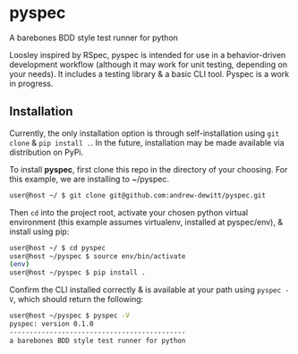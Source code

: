 pyspec
======
A barebones BDD style test runner for python

Loosley inspired by RSpec, pyspec is intended for use in a behavior-driven
development workflow (although it may work for unit testing, depending on
your needs). It includes a testing library & a basic CLI tool.
Pyspec is a work in progress.

Installation
------------

Currently, the only installation option is through self-installation using 
`git clone` & `pip install .`. In the future, installation may be made available
via distribution on PyPi.

To install **pyspec**, first clone this repo in the directory of your choosing. For
this example, we are installing to ~/pyspec.

```bash
user@host ~/ $ git clone git@github.com:andrew-dewitt/pyspec.git
```

Then `cd` into the project root, activate your chosen python virtual
environment (this example assumes virtualenv, installed at pyspec/env), & 
install using pip:

```bash
user@host ~/ $ cd pyspec
user@host ~/pyspec $ source env/bin/activate
(env)
user@host ~/pyspec $ pip install .
```

Confirm the CLI installed correctly & is available at your path using 
`pyspec -V`, which should return the following:

```bash
user@host ~/pyspec $ pyspec -V
pyspec: version 0.1.0
--------------------------------------------
a barebones BDD style test runner for python
```
